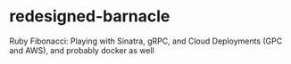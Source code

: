 # redesigned-barnacle
Ruby Fibonacci: Playing with Sinatra, gRPC, and Cloud Deployments (GPC and AWS), and probably docker as well
